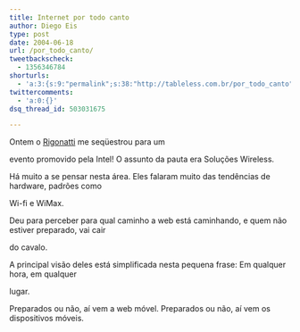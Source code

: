 ```yaml
---
title: Internet por todo canto
author: Diego Eis
type: post
date: 2004-06-18
url: /por_todo_canto/
tweetbackscheck:
  - 1356346784
shorturls:
  - 'a:3:{s:9:"permalink";s:38:"http://tableless.com.br/por_todo_canto";s:7:"tinyurl";s:26:"http://tinyurl.com/42pjk7w";s:4:"isgd";s:19:"http://is.gd/7Dhm5j";}'
twittercomments:
  - 'a:0:{}'
dsq_thread_id: 503031675

---
```

Ontem o [Rigonatti][1] me seqüestrou para um
  
evento promovido pela Intel! O assunto da pauta era Soluções Wireless.
              
Há muito a se pensar nesta área. Eles falaram muito das tendências de hardware, padrões como
  
Wi-fi e WiMax.
              
Deu para perceber para qual caminho a web está caminhando, e quem não estiver preparado, vai cair
  
do cavalo.
              
A principal visão deles está simplificada nesta pequena frase: Em qualquer hora, em qualquer
  
lugar.
              
Preparados ou não, aí vem a web móvel. Preparados ou não, aí vem os dispositivos móveis.

 [1]: http://www.rigonatti.com.br/mobile/